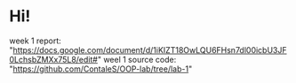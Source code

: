 # Hi!
week 1 report: "https://docs.google.com/document/d/1iKIZT18OwLQU6FHsn7dl00icbU3JF0LchsbZMXx75L8/edit#"
weel 1 source code: "https://github.com/ContaleS/OOP-lab/tree/lab-1"
